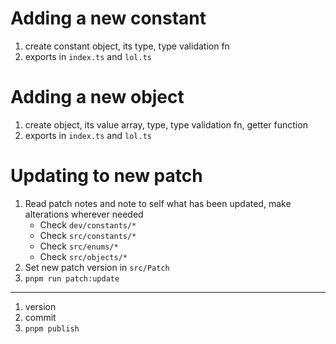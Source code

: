 # Adding a new constant
1. create constant object, its type, type validation fn
2. exports in `index.ts` and `lol.ts`

# Adding a new object
1. create object, its value array, type, type validation fn, getter function
2. exports in `index.ts` and `lol.ts`

# Updating to new patch
1. Read patch notes and note to self what has been updated, make alterations wherever needed
   - Check `dev/constants/*`
   - Check `src/constants/*`
   - Check `src/enums/*`
   - Check `src/objects/*`
2. Set new patch version in `src/Patch`
3. `pnpm run patch:update`
---
1. version
2. commit
3. `pnpm publish`

